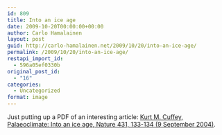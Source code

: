 ```yaml
---
id: 809
title: Into an ice age
date: 2009-10-20T00:00:00+00:00
author: Carlo Hamalainen
layout: post
guid: http://carlo-hamalainen.net/2009/10/20/into-an-ice-age/
permalink: /2009/10/20/into-an-ice-age/
restapi_import_id:
  - 596a05ef0330b
original_post_id:
  - "16"
categories:
  - Uncategorized
format: image
---
```

Just putting up a PDF of an interesting article: [Kurt M. Cuffey, Palaeoclimate: Into an ice age, Nature 431, 133-134 (9 September 2004)](https://s3.amazonaws.com/carlo-hamalainen.net/oldblog/stuff/Cuffey%20-%20Into%20an%20ice%20age.pdf).